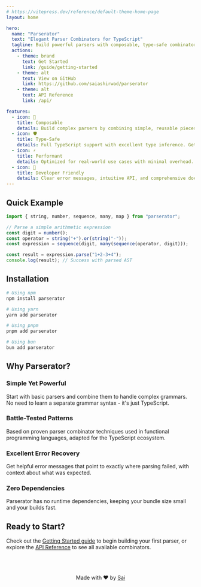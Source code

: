 ```yaml
---
# https://vitepress.dev/reference/default-theme-home-page
layout: home

hero:
  name: "Parserator"
  text: "Elegant Parser Combinators for TypeScript"
  tagline: Build powerful parsers with composable, type-safe combinators
  actions:
    - theme: brand
      text: Get Started
      link: /guide/getting-started
    - theme: alt
      text: View on GitHub
      link: https://github.com/saiashirwad/parserator
    - theme: alt
      text: API Reference
      link: /api/

features:
  - icon: 🧩
    title: Composable
    details: Build complex parsers by combining simple, reusable pieces. Start small and compose your way to powerful parsing solutions.
  - icon: 🛡️
    title: Type-Safe
    details: Full TypeScript support with excellent type inference. Get compile-time guarantees and rich IDE support.
  - icon: ⚡
    title: Performant
    details: Optimized for real-world use cases with minimal overhead. Parse large inputs efficiently.
  - icon: 🎯
    title: Developer Friendly
    details: Clear error messages, intuitive API, and comprehensive documentation make parsing accessible to everyone.
---
```


## Quick Example

```typescript
import { string, number, sequence, many, map } from "parserator";

// Parse a simple arithmetic expression
const digit = number();
const operator = string("+").or(string("-"));
const expression = sequence(digit, many(sequence(operator, digit)));

const result = expression.parse("1+2-3+4");
console.log(result); // Success with parsed AST
```

## Installation

```bash
# Using npm
npm install parserator

# Using yarn
yarn add parserator

# Using pnpm
pnpm add parserator

# Using bun
bun add parserator
```

## Why Parserator?

### Simple Yet Powerful

Start with basic parsers and combine them to handle complex grammars. No need to learn a separate grammar syntax - it's just TypeScript.

### Battle-Tested Patterns

Based on proven parser combinator techniques used in functional programming languages, adapted for the TypeScript ecosystem.

### Excellent Error Recovery

Get helpful error messages that point to exactly where parsing failed, with context about what was expected.

### Zero Dependencies

Parserator has no runtime dependencies, keeping your bundle size small and your builds fast.

## Ready to Start?

Check out the [Getting Started guide](/guide/getting-started) to begin building your first parser, or explore the [API Reference](/api/) to see all available combinators.

<div style="margin-top: 4rem; text-align: center; color: var(--vp-c-text-2);">
  Made with ❤️ by <a href="https://bsky.app/profile/texoport.in" target="_blank">Sai</a>
</div>
